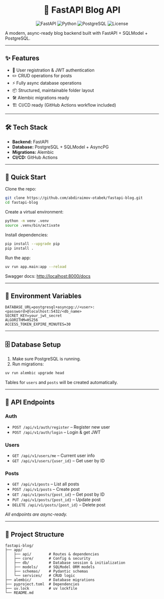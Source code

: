 <h1 style="text-align: center;">🚀 FastAPI Blog API</h1>

<p align="center">
  <img src="https://img.shields.io/badge/FastAPI-Backend-blue?style=flat-square" alt="FastAPI">
  <img src="https://img.shields.io/badge/Python-3.10+-yellow?style=flat-square" alt="Python">
  <img src="https://img.shields.io/badge/Database-PostgreSQL-green?style=flat-square" alt="PostgreSQL">
  <img src="https://img.shields.io/badge/License-Apache%202.0-lightgrey?style=flat-square" alt="License">
</p>

A modern, async-ready blog backend built with FastAPI + SQLModel + PostgreSQL.

---

## ✨ Features

- 🔐 User registration & JWT authentication
- ✏️ CRUD operations for posts
- ⚡ Fully async database operations
- 📦 Structured, maintainable folder layout
- 🛠 Alembic migrations ready
- 🏗 CI/CD ready (GitHub Actions workflow included)

---

## 🛠 Tech Stack

- **Backend:** FastAPI  
- **Database:** PostgreSQL + SQLModel + AsyncPG  
- **Migrations:** Alembic  
- **CI/CD:** GitHub Actions  

---

## 🚀 Quick Start

Clone the repo:

```bash
git clone https://github.com/abdiraimov-otabek/fastapi-blog.git
cd fastapi-blog
````

Create a virtual environment:

```bash
python -m venv .venv
source .venv/bin/activate
```

Install dependencies:

```bash
pip install --upgrade pip
pip install .
```

Run the app:

```bash
uv run app.main:app --reload
```

Swagger docs: [http://localhost:8000/docs](http://localhost:8000/docs)

---

## 🔑 Environment Variables

```env
DATABASE_URL=postgresql+asyncpg://<user>:<password>@localhost:5432/<db_name>
SECRET_KEY=your_jwt_secret
ALGORITHM=HS256
ACCESS_TOKEN_EXPIRE_MINUTES=30
```

---

## 🗄 Database Setup

1. Make sure PostgreSQL is running.
2. Run migrations:

```bash
uv run alembic upgrade head
```

Tables for `users` and `posts` will be created automatically.

---

## 📡 API Endpoints

### Auth

* `POST /api/v1/auth/register` – Register new user
* `POST /api/v1/auth/login` – Login & get JWT

### Users

* `GET /api/v1/users/me` – Current user info
* `GET /api/v1/users/{user_id}` – Get user by ID

### Posts

* `GET /api/v1/posts` – List all posts
* `POST /api/v1/posts` – Create post
* `GET /api/v1/posts/{post_id}` – Get post by ID
* `PUT /api/v1/posts/{post_id}` – Update post
* `DELETE /api/v1/posts/{post_id}` – Delete post

*All endpoints are async-ready.*

---

## 📂 Project Structure

```
fastapi-blog/
├── app/
│   ├── api/        # Routes & dependencies
│   ├── core/       # Config & security
│   ├── db/         # Database session & initialization
│   ├── models/     # SQLModel ORM models
│   ├── schemas/    # Pydantic schemas
│   └── services/   # CRUD logic
├── alembic/        # Database migrations
├── pyproject.toml  # Dependencies
├── uv.lock         # uv lockfile
└── README.md
```
